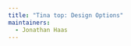 ```yaml
---
title: "Tina top: Design Options"
maintainers:
  - Jonathan Haas
---
```


<DesignOptions design='tina' />
